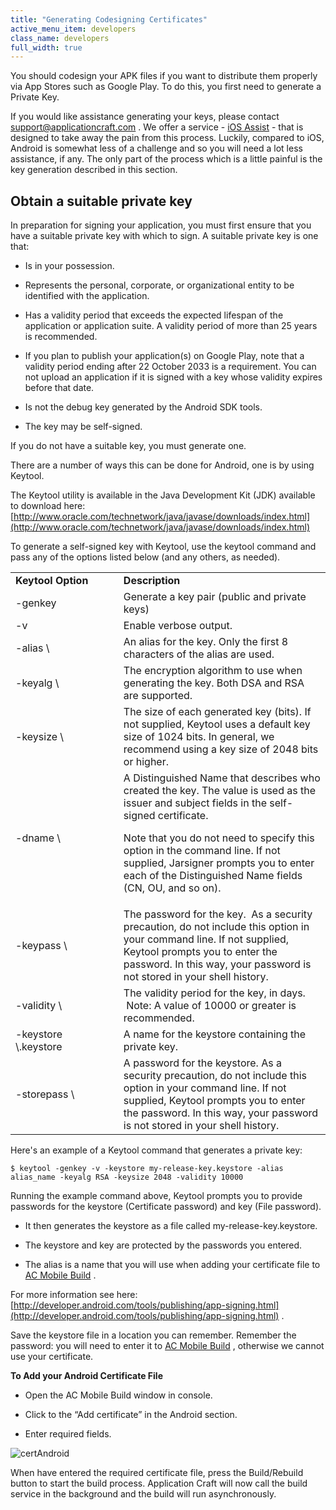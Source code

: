 ```yaml
---
title: "Generating Codesigning Certificates"
active_menu_item: developers
class_name: developers
full_width: true
---
```



You should codesign your APK files if you want to distribute them properly via App Stores such as Google Play. To do this, you first need to generate a Private Key.

If you would like assistance generating your keys, please contact [support@applicationcraft.com](mailto:support@applicationcraft.com) . We offer a service - [iOS Assist](/developers/user-guide/ac-mobile-build-phonegap/cordova/certificates/ios-keys-and-certificates/i-havent-got-a-mac) - that is designed to take away the pain from this process. Luckily, compared to iOS, Android is somewhat less of a challenge and so you will need a lot less assistance, if any. The only part of the process which is a little painful is the key generation described in this section.

## Obtain a suitable private key

In preparation for signing your application, you must first ensure that you have a suitable private key with which to sign. A suitable private key is one that:

 - Is in your possession.

 - Represents the personal, corporate, or organizational entity to be identified with the application.

 - Has a validity period that exceeds the expected lifespan of the application or application suite. A validity period of more than 25 years is recommended.

 - If you plan to publish your application(s) on Google Play, note that a validity period ending after 22 October 2033 is a requirement. You can not upload an application if it is signed with a key whose validity expires before that date.

 - Is not the debug key generated by the Android SDK tools.

 - The key may be self-signed.

If you do not have a suitable key, you must generate one.

There are a number of ways this can be done for Android, one is by using Keytool.

The Keytool utility is available in the Java Development Kit (JDK) available to download here: [http://www.oracle.com/technetwork/java/javase/downloads/index.html](http://www.oracle.com/technetwork/java/javase/downloads/index.html)

To generate a self-signed key with Keytool, use the keytool command and pass any of the options listed below (and any others, as needed).

<table>
<tr>
<td width="244">
  <strong>Keytool Option</strong>

</td>
<td width="17">
</td>
<td width="681">
  <strong>Description</strong>

</td>
</tr>
<tr>
<td width="244">
-genkey

</td>
<td width="17">
</td>
<td width="681">
Generate a key pair (public and private keys)

</td>
</tr>
<tr>
<td width="244">
-v

</td>
<td width="17">
</td>
<td width="681">
Enable verbose output.

</td>
</tr>
<tr>
<td width="244">
-alias \<alias\_name\>

</td>
<td width="17">
</td>
<td width="681">
An alias for the key. Only the first 8 characters of the alias are used.

</td>
</tr>
<tr>
<td width="244">
-keyalg \<alg\>

</td>
<td width="17">
</td>
<td width="681">
The encryption algorithm to use when generating the key. Both DSA and RSA are supported.

</td>
</tr>
<tr>
<td width="244">
-keysize \<size\>

</td>
<td width="17">
</td>
<td width="681">
The size of each generated key (bits). If not supplied, Keytool uses a default key size of 1024 bits. In general, we recommend using a key size of 2048 bits or higher.

</td>
</tr>
<tr>
<td width="244">
-dname \<name\>

</td>
<td width="17">
</td>
<td width="681">
A Distinguished Name that describes who created the key. The value is used as the issuer and subject fields in the self-signed certificate.

Note that you do not need to specify this option in the command line. If not supplied, Jarsigner prompts you to enter each of the Distinguished Name fields (CN, OU, and so on).

</td>
</tr>
<tr>
<td width="244">
-keypass \<password\>

</td>
<td width="17">
</td>
<td width="681">
The password for the key.  As a security precaution, do not include this option in your command line. If not supplied, Keytool prompts you to enter the password. In this way, your password is not stored in your shell history.

</td>
</tr>
<tr>
<td width="244">
-validity \<valdays\>

</td>
<td width="17">
</td>
<td width="681">
The validity period for the key, in days.  Note: A value of 10000 or greater is recommended.

</td>
</tr>
<tr>
<td width="244">
-keystore \<keystore-name\>.keystore

</td>
<td width="17">
</td>
<td width="681">
A name for the keystore containing the private key.

</td>
</tr>
<tr>
<td width="244">
-storepass \<password\>

</td>
<td width="17">
</td>
<td width="681">
A password for the keystore. As a security precaution, do not include this option in your command line. If not supplied, Keytool prompts you to enter the password. In this way, your password is not stored in your shell history.

</td>
</tr>
</table>

Here's an example of a Keytool command that generates a private key:

    $ keytool -genkey -v -keystore my-release-key.keystore -alias alias_name -keyalg RSA -keysize 2048 -validity 10000
   

Running the example command above, Keytool prompts you to provide passwords for the keystore (Certificate password) and key (File password).

 - It then generates the keystore as a file called my-release-key.keystore.

 - The keystore and key are protected by the passwords you entered.

 - The alias is a name that you will use when adding your certificate file to [AC Mobile Build](/developers/user-guide/ac-mobile-build-phonegap/cordova/ac-mobile-build/) .

For more information see here: [http://developer.android.com/tools/publishing/app-signing.html](http://developer.android.com/tools/publishing/app-signing.html) .

Save the keystore file in a location you can remember. Remember the password: you will need to enter it to [AC Mobile Build](/developers/user-guide/ac-mobile-build-phonegap/cordova/ac-mobile-build/) , otherwise we cannot use your certificate.

**To Add your Android Certificate File**

 - Open the AC Mobile Build window in console.

 - Click to the “Add certificate” in the Android section.

 - Enter required fields.

![certAndroid](/img/docs/certandroid.zoom83.png)

When have entered the required certificate file, press the Build/Rebuild button to start the build process. Application Craft will now call the build service in the background and the build will run asynchronously.

